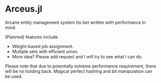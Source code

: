 # Arceus.jl
Arcane entity management system (to be) written with performance in mind.

(Planned) features include

- Weight-based job assignment.
- Multiple sets with efficient union.
- More idea? Please add request and I will try to see what I can do.

Please note that due to potentially extreme performance requirement, there will be no holding back.
Magical perfect hashing and bit manipulation can be used.